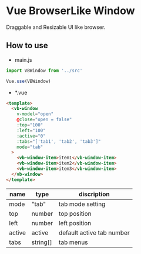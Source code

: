 # Vue BrowserLike Window
Draggable and Resizable UI like browser.

## How to use
- main.js
```javascript
import VBWindow from '../src'

Vue.use(VBWindow)
```
- *.vue
```html
<template>
  <vb-window
    v-model="open"
    @close="open = false"
    :top="100"
    :left="100"
    :active="0"
    :tabs="['tab1', 'tab2', 'tab3']"
    mode="tab"
  >
    <vb-window-item>item1</vb-window-item>
    <vb-window-item>item2</vb-window-item>
    <vb-window-item>item3</vb-window-item>
  </vb-window>
</template>
```
| name | type | discription |
---|---|----
| mode | "tab" | tab mode setting |
| top | number |top position |
| left | number | left position |
| active | active | default active tab number |
| tabs | string[] | tab menus |